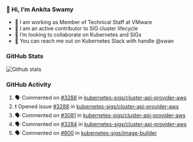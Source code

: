 ### 👋 Hi, I’m Ankita Swamy 

- 💼 I am working as Member of Technical Staff at VMware
- 👀 I am an active contributor to SIG cluster lifecycle 
- 💞️ I’m looking to collaborate on Kubernetes and SIGs
- 💬 You can reach me out on Kubernetes Slack with handle @swan

### GitHub Stats
![Github stats](https://github-readme-stats.vercel.app/api?username=Ankitasw&count_private=true&show_icons=true&theme=tokyonight)

### GitHub Activity 
<!--START_SECTION:activity-->
1. 🗣 Commented on [#3288](https://github.com/kubernetes-sigs/cluster-api-provider-aws/issues/3288) in [kubernetes-sigs/cluster-api-provider-aws](https://github.com/kubernetes-sigs/cluster-api-provider-aws)
2. ❗️ Opened issue [#3288](https://github.com/kubernetes-sigs/cluster-api-provider-aws/issues/3288) in [kubernetes-sigs/cluster-api-provider-aws](https://github.com/kubernetes-sigs/cluster-api-provider-aws)
3. 🗣 Commented on [#3081](https://github.com/kubernetes-sigs/cluster-api-provider-aws/issues/3081) in [kubernetes-sigs/cluster-api-provider-aws](https://github.com/kubernetes-sigs/cluster-api-provider-aws)
4. 🗣 Commented on [#3284](https://github.com/kubernetes-sigs/cluster-api-provider-aws/issues/3284) in [kubernetes-sigs/cluster-api-provider-aws](https://github.com/kubernetes-sigs/cluster-api-provider-aws)
5. 🗣 Commented on [#800](https://github.com/kubernetes-sigs/image-builder/issues/800) in [kubernetes-sigs/image-builder](https://github.com/kubernetes-sigs/image-builder)
<!--END_SECTION:activity-->
